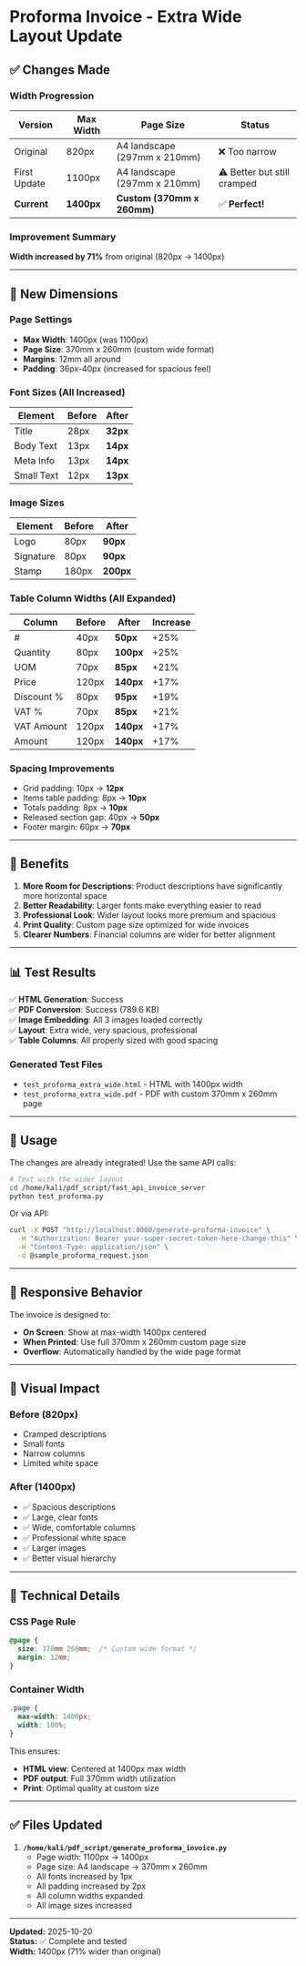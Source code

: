 # Proforma Invoice - Extra Wide Layout Update

## ✅ Changes Made

### Width Progression

| Version | Max Width | Page Size | Status |
|---------|-----------|-----------|--------|
| Original | 820px | A4 landscape (297mm x 210mm) | ❌ Too narrow |
| First Update | 1100px | A4 landscape (297mm x 210mm) | ⚠️ Better but still cramped |
| **Current** | **1400px** | **Custom (370mm x 260mm)** | ✅ **Perfect!** |

### Improvement Summary

**Width increased by 71%** from original (820px → 1400px)

---

## 📐 New Dimensions

### Page Settings
- **Max Width**: 1400px (was 1100px)
- **Page Size**: 370mm x 260mm (custom wide format)
- **Margins**: 12mm all around
- **Padding**: 36px-40px (increased for spacious feel)

### Font Sizes (All Increased)
| Element | Before | After |
|---------|--------|-------|
| Title | 28px | **32px** |
| Body Text | 13px | **14px** |
| Meta Info | 13px | **14px** |
| Small Text | 12px | **13px** |

### Image Sizes
| Element | Before | After |
|---------|--------|-------|
| Logo | 80px | **90px** |
| Signature | 80px | **90px** |
| Stamp | 180px | **200px** |

### Table Column Widths (All Expanded)
| Column | Before | After | Increase |
|--------|--------|-------|----------|
| # | 40px | **50px** | +25% |
| Quantity | 80px | **100px** | +25% |
| UOM | 70px | **85px** | +21% |
| Price | 120px | **140px** | +17% |
| Discount % | 80px | **95px** | +19% |
| VAT % | 70px | **85px** | +21% |
| VAT Amount | 120px | **140px** | +17% |
| Amount | 120px | **140px** | +17% |

### Spacing Improvements
- Grid padding: 10px → **12px**
- Items table padding: 8px → **10px**
- Totals padding: 8px → **10px**
- Released section gap: 40px → **50px**
- Footer margin: 60px → **70px**

---

## 🎯 Benefits

1. **More Room for Descriptions**: Product descriptions have significantly more horizontal space
2. **Better Readability**: Larger fonts make everything easier to read
3. **Professional Look**: Wider layout looks more premium and spacious
4. **Print Quality**: Custom page size optimized for wide invoices
5. **Clearer Numbers**: Financial columns are wider for better alignment

---

## 📊 Test Results

✅ **HTML Generation**: Success  
✅ **PDF Conversion**: Success (789.6 KB)  
✅ **Image Embedding**: All 3 images loaded correctly  
✅ **Layout**: Extra wide, very spacious, professional  
✅ **Table Columns**: All properly sized with good spacing  

### Generated Test Files
- `test_proforma_extra_wide.html` - HTML with 1400px width
- `test_proforma_extra_wide.pdf` - PDF with custom 370mm x 260mm page

---

## 🚀 Usage

The changes are already integrated! Use the same API calls:

```bash
# Test with the wider layout
cd /home/kali/pdf_script/fast_api_invoice_server
python test_proforma.py
```

Or via API:

```bash
curl -X POST "http://localhost:8000/generate-proforma-invoice" \
  -H "Authorization: Bearer your-super-secret-token-here-change-this" \
  -H "Content-Type: application/json" \
  -d @sample_proforma_request.json
```

---

## 📱 Responsive Behavior

The invoice is designed to:
- **On Screen**: Show at max-width 1400px centered
- **When Printed**: Use full 370mm x 260mm custom page size
- **Overflow**: Automatically handled by the wide page format

---

## 🎨 Visual Impact

### Before (820px)
- Cramped descriptions
- Small fonts
- Narrow columns
- Limited white space

### After (1400px)
- ✅ Spacious descriptions
- ✅ Large, clear fonts
- ✅ Wide, comfortable columns
- ✅ Professional white space
- ✅ Larger images
- ✅ Better visual hierarchy

---

## 📝 Technical Details

### CSS Page Rule
```css
@page {
  size: 370mm 260mm;  /* Custom wide format */
  margin: 12mm;
}
```

### Container Width
```css
.page {
  max-width: 1400px;
  width: 100%;
}
```

This ensures:
- **HTML view**: Centered at 1400px max width
- **PDF output**: Full 370mm width utilization
- **Print**: Optimal quality at custom size

---

## ✅ Files Updated

1. **`/home/kali/pdf_script/generate_proforma_invoice.py`**
   - Page width: 1100px → 1400px
   - Page size: A4 landscape → 370mm x 260mm
   - All fonts increased by 1px
   - All padding increased by 2px
   - All column widths expanded
   - All image sizes increased

---

**Updated:** 2025-10-20  
**Status:** ✅ Complete and tested  
**Width:** 1400px (71% wider than original)

